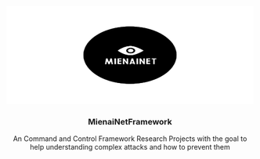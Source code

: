 <!-- PROJECT LOGO -->
<br />
<div align="center">
  <a href="https://github.com/MienainetFramework">
    <img src="logo.png" alt="Logo" width="600" height="200">
  </a>

  <h3 align="center">MienaiNetFramework</h3>

  <p align="center">
   An Command and Control Framework Research Projects with the goal to help understanding complex attacks and how to prevent them
  </p>
</div>


